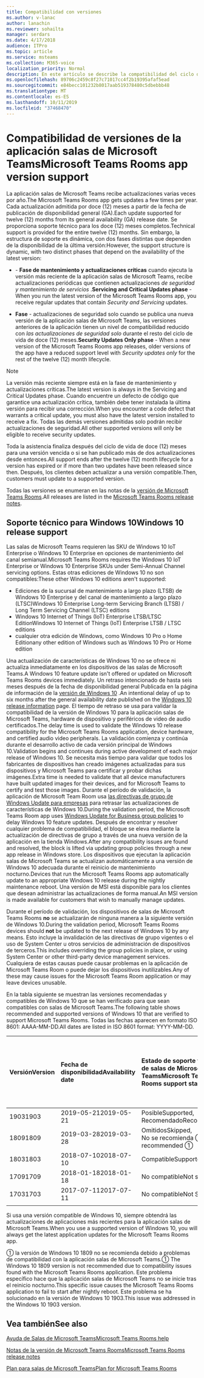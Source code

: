 ```yaml
---
title: Compatibilidad con versiones
ms.author: v-lanac
author: lanachin
ms.reviewer: sohailta
manager: serdars
ms.date: 4/17/2018
audience: ITPro
ms.topic: article
ms.service: msteams
ms.collection: M365-voice
localization_priority: Normal
description: En este artículo se describe la compatibilidad del ciclo de vida de las salas de Microsoft Teams.
ms.openlocfilehash: 89706c2459c8f27c71017cc4f2b19395afaf5ead
ms.sourcegitcommit: e84becc101232b8017aab519378480c5dbebbb48
ms.translationtype: MT
ms.contentlocale: es-ES
ms.lasthandoff: 10/11/2019
ms.locfileid: "37468470"
---
```

# <a name="microsoft-teams-rooms-app-version-support"></a><span data-ttu-id="cc75c-103">Compatibilidad de versiones de la aplicación salas de Microsoft Teams</span><span class="sxs-lookup"><span data-stu-id="cc75c-103">Microsoft Teams Rooms app version support</span></span>
 
<span data-ttu-id="cc75c-104">La aplicación salas de Microsoft Teams recibe actualizaciones varias veces por año.</span><span class="sxs-lookup"><span data-stu-id="cc75c-104">The Microsoft Teams Rooms app gets updates a few times per year.</span></span> <span data-ttu-id="cc75c-105">Cada actualización admitida por doce (12) meses a partir de la fecha de publicación de disponibilidad general (GA).</span><span class="sxs-lookup"><span data-stu-id="cc75c-105">Each update supported for twelve (12) months from its general availability (GA) release date.</span></span> <span data-ttu-id="cc75c-106">Se proporciona soporte técnico para los doce (12) meses completos.</span><span class="sxs-lookup"><span data-stu-id="cc75c-106">Technical support is provided for the entire twelve (12) months.</span></span> <span data-ttu-id="cc75c-107">Sin embargo, la estructura de soporte es dinámica, con dos fases distintas que dependen de la disponibilidad de la última versión:</span><span class="sxs-lookup"><span data-stu-id="cc75c-107">However, the support structure is dynamic, with two distinct phases that depend on the availability of the latest version:</span></span>

- <span data-ttu-id="cc75c-108">\- **Fase de mantenimiento y actualizaciones críticas** cuando ejecuta la versión más reciente de la aplicación salas de Microsoft Teams, recibe actualizaciones periódicas que contienen actualizaciones *de seguridad y mantenimiento de servicios* .</span><span class="sxs-lookup"><span data-stu-id="cc75c-108">**Servicing and Critical Updates phase** \- When you run the latest version of the Microsoft Teams Rooms app, you receive regular updates that contain *Security and Servicing* updates.</span></span>

- <span data-ttu-id="cc75c-109">**Fase** \- actualizaciones de seguridad solo cuando se publica una nueva versión de la aplicación salas de Microsoft Teams, las versiones anteriores de la aplicación tienen un nivel de compatibilidad reducido con *las actualizaciones de seguridad solo* durante el resto del ciclo de vida de doce (12) meses.</span><span class="sxs-lookup"><span data-stu-id="cc75c-109">**Security Updates Only phase** \- When a new version of the Microsoft Teams Rooms app releases, older versions of the app have a reduced support level with *Security updates only* for the rest of the twelve (12) month lifecycle.</span></span>

> [!NOTE]
> <span data-ttu-id="cc75c-110">La versión más reciente siempre está en la fase de mantenimiento y actualizaciones críticas.</span><span class="sxs-lookup"><span data-stu-id="cc75c-110">The latest version is always in the Servicing and Critical Updates phase.</span></span> <span data-ttu-id="cc75c-111">Cuando encuentre un defecto de código que garantice una actualización crítica, también debe tener instalada la última versión para recibir una corrección.</span><span class="sxs-lookup"><span data-stu-id="cc75c-111">When you encounter a code defect that warrants a critical update, you must also have the latest version installed to receive a fix.</span></span> <span data-ttu-id="cc75c-112">Todas las demás versiones admitidas solo podrán recibir actualizaciones de seguridad.</span><span class="sxs-lookup"><span data-stu-id="cc75c-112">All other supported versions will only be eligible to receive security updates.</span></span>

<span data-ttu-id="cc75c-113">Toda la asistencia finaliza después del ciclo de vida de doce (12) meses para una versión vencida o si se han publicado más de dos actualizaciones desde entonces.</span><span class="sxs-lookup"><span data-stu-id="cc75c-113">All support ends after the twelve (12) month lifecycle for a version has expired or if more than two updates have been released since then.</span></span> <span data-ttu-id="cc75c-114">Después, los clientes deben actualizar a una versión compatible.</span><span class="sxs-lookup"><span data-stu-id="cc75c-114">Then, customers must update to a supported version.</span></span>

<span data-ttu-id="cc75c-115">Todas las versiones se enumeran en las notas de la [versión de Microsoft Teams Rooms](srs2-release-note.md).</span><span class="sxs-lookup"><span data-stu-id="cc75c-115">All releases are listed in the [Microsoft Teams Rooms release notes](srs2-release-note.md).</span></span>

## <a name="windows-10-release-support"></a><span data-ttu-id="cc75c-116">Soporte técnico para Windows 10</span><span class="sxs-lookup"><span data-stu-id="cc75c-116">Windows 10 release support</span></span>

<span data-ttu-id="cc75c-117">Las salas de Microsoft Teams requieren las SKU de Windows 10 IoT Enterprise o Windows 10 Enterprise en opciones de mantenimiento del canal semianual.</span><span class="sxs-lookup"><span data-stu-id="cc75c-117">Microsoft Teams Rooms requires the  Windows 10 IoT Enterprise or Windows 10 Enterprise SKUs under Semi-Annual Channel servicing options.</span></span> <span data-ttu-id="cc75c-118">Estas otras ediciones de Windows 10 no son compatibles:</span><span class="sxs-lookup"><span data-stu-id="cc75c-118">These other Windows 10 editions aren't supported:</span></span>

- <span data-ttu-id="cc75c-119">Ediciones de la sucursal de mantenimiento a largo plazo (LTSB) de Windows 10 Enterprise y del canal de mantenimiento a largo plazo (LTSC)</span><span class="sxs-lookup"><span data-stu-id="cc75c-119">Windows 10 Enterprise Long-term Servicing Branch (LTSB) / Long Term Servicing Channel (LTSC) editions</span></span>
- <span data-ttu-id="cc75c-120">Windows 10 Internet of Things (IoT) Enterprise LTSB/LTSC Edition</span><span class="sxs-lookup"><span data-stu-id="cc75c-120">Windows 10 Internet of Things (IoT) Enterprise LTSB / LTSC editions</span></span>
- <span data-ttu-id="cc75c-121">cualquier otra edición de Windows, como Windows 10 Pro o Home Edition</span><span class="sxs-lookup"><span data-stu-id="cc75c-121">any other edition of Windows such as Windows 10 Pro or Home edition</span></span>

<span data-ttu-id="cc75c-122">Una actualización de características de Windows 10 no se ofrece ni actualiza inmediatamente en los dispositivos de las salas de Microsoft Teams.</span><span class="sxs-lookup"><span data-stu-id="cc75c-122">A Windows 10 feature update isn't offered or updated on Microsoft Teams Rooms devices immediately.</span></span> <span data-ttu-id="cc75c-123">Un retraso intencionado de hasta seis meses después de la fecha de disponibilidad general Publicada en la página de información de la [versión de Windows 10](https://docs.microsoft.com/windows/release-information/) .</span><span class="sxs-lookup"><span data-stu-id="cc75c-123">An intentional delay of up to six months after the general availability date published on the [Windows 10 release information](https://docs.microsoft.com/windows/release-information/) page.</span></span> <span data-ttu-id="cc75c-124">El tiempo de retraso se usa para validar la compatibilidad de la versión de Windows 10 para la aplicación salas de Microsoft Teams, hardware de dispositivo y periféricos de video de audio certificados.</span><span class="sxs-lookup"><span data-stu-id="cc75c-124">The delay time is used to validate the Windows 10 release compatibility for the Microsoft Teams Rooms application, device hardware, and certified audio video peripherals.</span></span> <span data-ttu-id="cc75c-125">La validación comienza y continúa durante el desarrollo activo de cada versión principal de Windows 10.</span><span class="sxs-lookup"><span data-stu-id="cc75c-125">Validation begins and continues during active development of each major release of Windows 10.</span></span> <span data-ttu-id="cc75c-126">Se necesita más tiempo para validar que todos los fabricantes de dispositivos han creado imágenes actualizadas para sus dispositivos y Microsoft Teams para certificar y probar dichas imágenes.</span><span class="sxs-lookup"><span data-stu-id="cc75c-126">Extra time is needed to validate that all device manufacturers have built updated images for their devices, and for Microsoft Teams to certify and test those images.</span></span> <span data-ttu-id="cc75c-127">Durante el período de validación, la aplicación de Microsoft Team Room usa [las directivas de grupo de Windows Update para empresas](https://docs.microsoft.com/windows/deployment/update/waas-manage-updates-wufb) para retrasar las actualizaciones de características de Windows 10.</span><span class="sxs-lookup"><span data-stu-id="cc75c-127">During the validation period, the Microsoft Teams Room app  uses  [Windows Update for Business group policies](https://docs.microsoft.com/windows/deployment/update/waas-manage-updates-wufb) to delay Windows 10 feature updates.</span></span> <span data-ttu-id="cc75c-128">Después de encontrar y resolver cualquier problema de compatibilidad, el bloque se eleva mediante la actualización de directivas de grupo a través de una nueva versión de la aplicación en la tienda Windows.</span><span class="sxs-lookup"><span data-stu-id="cc75c-128">After any compatibility issues are found and resolved, the block is lifted via updating group policies through a new app release in Windows store.</span></span> <span data-ttu-id="cc75c-129">Los dispositivos que ejecutan la aplicación salas de Microsoft Teams se actualizan automáticamente a una versión de Windows 10 adecuada durante el reinicio de mantenimiento nocturno.</span><span class="sxs-lookup"><span data-stu-id="cc75c-129">Devices that run the Microsoft Teams Rooms app automatically update to an appropriate Windows 10 release during the nightly maintenance reboot.</span></span> <span data-ttu-id="cc75c-130">Una versión de MSI está disponible para los clientes que desean administrar las actualizaciones de forma manual.</span><span class="sxs-lookup"><span data-stu-id="cc75c-130">An MSI version is made available for customers that wish to manually manage updates.</span></span>  

<span data-ttu-id="cc75c-131">Durante el período de validación, los dispositivos de salas de Microsoft Teams Rooms **no** se actualizarán de ninguna manera a la siguiente versión de Windows 10.</span><span class="sxs-lookup"><span data-stu-id="cc75c-131">During the validation period, Microsoft Teams Rooms devices should **not** be updated to the next release of Windows 10 by any means.</span></span> <span data-ttu-id="cc75c-132">Esto incluye la invalidación de las directivas de grupo vigentes o el uso de System Center u otros servicios de administración de dispositivos de terceros.</span><span class="sxs-lookup"><span data-stu-id="cc75c-132">This includes overriding the group policies in place, or using System Center or other third-party device management services.</span></span> <span data-ttu-id="cc75c-133">Cualquiera de estas causas puede causar problemas en la aplicación de Microsoft Teams Room o puede dejar los dispositivos inutilizables.</span><span class="sxs-lookup"><span data-stu-id="cc75c-133">Any of these may cause issues for the Microsoft Teams Room application or may leave devices unusable.</span></span>  

<span data-ttu-id="cc75c-134">En la tabla siguiente se muestran las versiones recomendadas y compatibles de Windows 10 que se han verificado para que sean compatibles con salas de Microsoft Teams.</span><span class="sxs-lookup"><span data-stu-id="cc75c-134">The following table shows recommended and supported versions of Windows 10 that are verified to support Microsoft Teams Rooms.</span></span> <span data-ttu-id="cc75c-135">Todas las fechas aparecen en formato ISO 8601: AAAA-MM-DD.</span><span class="sxs-lookup"><span data-stu-id="cc75c-135">All dates are listed in ISO 8601 format: YYYY-MM-DD.</span></span>

|<span data-ttu-id="cc75c-136">Versión</span><span class="sxs-lookup"><span data-stu-id="cc75c-136">Version</span></span>  |<span data-ttu-id="cc75c-137">Fecha de disponibilidad</span><span class="sxs-lookup"><span data-stu-id="cc75c-137">Availability date</span></span>   |<span data-ttu-id="cc75c-138">Estado de soporte técnico de salas de Microsoft Teams</span><span class="sxs-lookup"><span data-stu-id="cc75c-138">Microsoft Teams Rooms support status</span></span>   |<span data-ttu-id="cc75c-139">Versión mínima de la aplicación salas de Microsoft Teams</span><span class="sxs-lookup"><span data-stu-id="cc75c-139">Microsoft Teams Rooms Minimum application version</span></span> | <span data-ttu-id="cc75c-140">Compilación recomendada de sistema operativo</span><span class="sxs-lookup"><span data-stu-id="cc75c-140">Recommended OS build</span></span>  |
|:---  |:---       |:---                |:---    |:--- |
| <span data-ttu-id="cc75c-141">1903</span><span class="sxs-lookup"><span data-stu-id="cc75c-141">1903</span></span> |<span data-ttu-id="cc75c-142">2019-05-21</span><span class="sxs-lookup"><span data-stu-id="cc75c-142">2019-05-21</span></span> |<span data-ttu-id="cc75c-143">Posible</span><span class="sxs-lookup"><span data-stu-id="cc75c-143">Supported,</span></span> <br/><span data-ttu-id="cc75c-144">Recomendado</span><span class="sxs-lookup"><span data-stu-id="cc75c-144">Recommended</span></span> |<span data-ttu-id="cc75c-145">4.2.4.0</span><span class="sxs-lookup"><span data-stu-id="cc75c-145">4.2.4.0</span></span> |<span data-ttu-id="cc75c-146">18362,356</span><span class="sxs-lookup"><span data-stu-id="cc75c-146">18362.356</span></span> |
| <span data-ttu-id="cc75c-147">1809</span><span class="sxs-lookup"><span data-stu-id="cc75c-147">1809</span></span> |<span data-ttu-id="cc75c-148">2019-03-28</span><span class="sxs-lookup"><span data-stu-id="cc75c-148">2019-03-28</span></span> |<span data-ttu-id="cc75c-149">Omitidos</span><span class="sxs-lookup"><span data-stu-id="cc75c-149">Skipped,</span></span> <br/><span data-ttu-id="cc75c-150">No se recomienda &#x2780;</span><span class="sxs-lookup"><span data-stu-id="cc75c-150">Not recommended &#x2780;</span></span> |<span data-ttu-id="cc75c-151">&#x2014;</span><span class="sxs-lookup"><span data-stu-id="cc75c-151">&#x2014;</span></span> |<span data-ttu-id="cc75c-152">&#x2014;</span><span class="sxs-lookup"><span data-stu-id="cc75c-152">&#x2014;</span></span> |
| <span data-ttu-id="cc75c-153">1803</span><span class="sxs-lookup"><span data-stu-id="cc75c-153">1803</span></span> |<span data-ttu-id="cc75c-154">2018-07-10</span><span class="sxs-lookup"><span data-stu-id="cc75c-154">2018-07-10</span></span> |<span data-ttu-id="cc75c-155">Compatible</span><span class="sxs-lookup"><span data-stu-id="cc75c-155">Supported</span></span>           |<span data-ttu-id="cc75c-156">4.1.22.0</span><span class="sxs-lookup"><span data-stu-id="cc75c-156">4.1.22.0</span></span> |<span data-ttu-id="cc75c-157">17134,191</span><span class="sxs-lookup"><span data-stu-id="cc75c-157">17134.191</span></span> |
| <span data-ttu-id="cc75c-158">1709</span><span class="sxs-lookup"><span data-stu-id="cc75c-158">1709</span></span> |<span data-ttu-id="cc75c-159">2018-01-18</span><span class="sxs-lookup"><span data-stu-id="cc75c-159">2018-01-18</span></span> |<span data-ttu-id="cc75c-160">No compatible</span><span class="sxs-lookup"><span data-stu-id="cc75c-160">Not supported</span></span>       |<span data-ttu-id="cc75c-161">&#x2014;</span><span class="sxs-lookup"><span data-stu-id="cc75c-161">&#x2014;</span></span> |<span data-ttu-id="cc75c-162">&#x2014;</span><span class="sxs-lookup"><span data-stu-id="cc75c-162">&#x2014;</span></span>|
| <span data-ttu-id="cc75c-163">1703</span><span class="sxs-lookup"><span data-stu-id="cc75c-163">1703</span></span> |<span data-ttu-id="cc75c-164">2017-07-11</span><span class="sxs-lookup"><span data-stu-id="cc75c-164">2017-07-11</span></span> |<span data-ttu-id="cc75c-165">No compatible</span><span class="sxs-lookup"><span data-stu-id="cc75c-165">Not Supported</span></span>       |<span data-ttu-id="cc75c-166">&#x2014;</span><span class="sxs-lookup"><span data-stu-id="cc75c-166">&#x2014;</span></span> |<span data-ttu-id="cc75c-167">&#x2014;</span><span class="sxs-lookup"><span data-stu-id="cc75c-167">&#x2014;</span></span>|
||||| |

<span data-ttu-id="cc75c-168">Si usa una versión compatible de Windows 10, siempre obtendrá las actualizaciones de aplicaciones más recientes para la aplicación salas de Microsoft Teams.</span><span class="sxs-lookup"><span data-stu-id="cc75c-168">When you use a supported version of Windows 10, you will always get the latest application updates for the Microsoft Teams Rooms app.</span></span>  

<span data-ttu-id="cc75c-169">&#x2780; la versión de Windows 10 1809 no se recomienda debido a problemas de compatibilidad con la aplicación salas de Microsoft Teams.</span><span class="sxs-lookup"><span data-stu-id="cc75c-169">&#x2780; The Windows 10 1809 version is not recommended due to compatibility issues found with the Microsoft Teams Rooms application.</span></span> <span data-ttu-id="cc75c-170">Este problema específico hace que la aplicación salas de Microsoft Teams no se inicie tras el reinicio nocturno.</span><span class="sxs-lookup"><span data-stu-id="cc75c-170">This specific issue causes the Microsoft Teams Rooms application to fail to start after nightly reboot.</span></span> <span data-ttu-id="cc75c-171">Este problema se ha solucionado en la versión de Windows 10 1903.</span><span class="sxs-lookup"><span data-stu-id="cc75c-171">This issue was addressed in the Windows 10 1903 version.</span></span>  

## <a name="see-also"></a><span data-ttu-id="cc75c-172">Vea también</span><span class="sxs-lookup"><span data-stu-id="cc75c-172">See also</span></span>

[<span data-ttu-id="cc75c-173">Ayuda de Salas de Microsoft Teams</span><span class="sxs-lookup"><span data-stu-id="cc75c-173">Microsoft Teams Rooms help</span></span>](https://support.office.com/en-us/article/Skype-Room-Systems-version-2-help-e667f40e-5aab-40c1-bd68-611fe0002ba2)

[<span data-ttu-id="cc75c-174">Notas de la versión de Microsoft Teams Rooms</span><span class="sxs-lookup"><span data-stu-id="cc75c-174">Microsoft Teams Rooms release notes</span></span>](srs2-release-note.md)

[<span data-ttu-id="cc75c-175">Plan para salas de Microsoft Teams</span><span class="sxs-lookup"><span data-stu-id="cc75c-175">Plan for Microsoft Teams Rooms</span></span>](skype-room-systems-v2-0.md)
